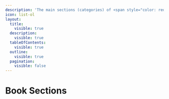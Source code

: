 ```yaml
---
description: 'The main sections (categories) of <span style="color: red;">TISKBAF</span>'
icon: list-ol
layout:
  title:
    visible: true
  description:
    visible: true
  tableOfContents:
    visible: true
  outline:
    visible: true
  pagination:
    visible: false
---
```


# Book Sections

